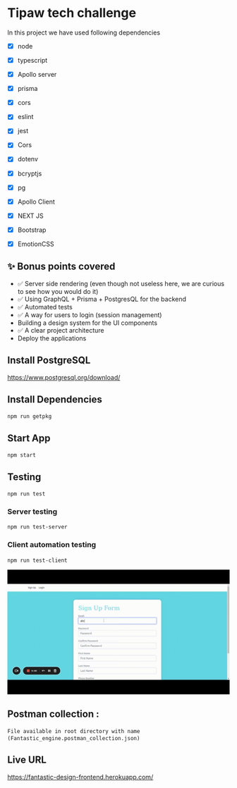 # Tipaw tech challenge

In this project we have used following dependencies

- [x] node
- [x] typescript
- [x] Apollo server
- [x] prisma
- [x] cors
- [x] eslint
- [x] jest
- [x] Cors
- [x] dotenv
- [x] bcryptjs
- [x] pg
- [x] Apollo Client
- [x] NEXT JS
- [x] Bootstrap
- [x] EmotionCSS


## ✨ Bonus points covered

- ✅ Server side rendering (even though not useless here, we are curious to see how you would do it) 
- ✅ Using GraphQL + Prisma + PostgresQL for the backend 
- ✅ Automated tests 
- ✅ A way for users to login (session management) 
- Building a design system for the UI components
- ✅ A clear project architecture 
- Deploy the applications 

## Install PostgreSQL

https://www.postgresql.org/download/



## Install Dependencies

```
npm run getpkg
```
## Start App

```
npm start
```

## Testing

```
npm run test
```

### Server testing

```
npm run test-server
```
### Client automation testing

```
npm run test-client
```

![Testing Example](Automation.gif)


## Postman collection :

```
File available in root directory with name (Fantastic_engine.postman_collection.json)
```

## Live URL

https://fantastic-design-frontend.herokuapp.com/

